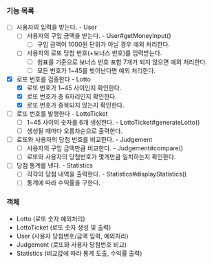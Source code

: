 ### 기능 목록
- [ ] 사용자의 입력을 받는다. - User
    - [ ] 사용자의 구입 금액을 받는다. - User#getMoneyInput()
        - [ ] 구입 금액이 1000원 단위가 아닐 경우 예외 처리한다.
    - [ ] 사용자의 로또 당첨 번호(+보너스 번호)를 입력받는다.
        - [ ] 쉼표를 기준으로 보너스 번호 포함 7개가 되지 않으면 예외 처리한다.
        - [ ] 모든 번호가 1~45를 벗어난다면 예외 처리한다.
- [x] 로또 번호를 검증한다 - Lotto
    - [x] 로또 번호가 1~45 사이인지 확인한다.
    - [x] 로또 번호가 총 6자리인지 확인한다.
    - [x] 로또 번호가 중복되지 않는지 확인한다.
- [ ] 로또 번호를 발행한다 - LottoTicket
    - [ ] 1~45 사이의 숫자를 6개 생성한다. - LottoTicket#generateLotto()
    - [ ] 생성될 때마다 오름차순으로 출력한다.
- [ ] 로또와 사용자의 당첨 번호를 비교한다. - Judgement
    - [ ] 사용자의 구입 금액만큼 비교한다. - Judgement#compare()
    - [ ] 로또와 사용자의 당첨번호가 몇개만큼 일치하는지 확인한다.
- [ ] 당첨 통계를 낸다. - Statistics
    - [ ] 각각의 당첨 내역을 출력한다. - Statistics#displayStatistics()
    - [ ] 통계에 따라 수익률을 구한다.

### 객체
- Lotto (로또 숫자 예외처리)
- LottoTicket (로또 숫자 생성 및 출력)
- User (사용자 당첨번호/금액 입력, 예외처리)
- Judgement (로또와 사용자 당첨번호 비교)
- Statistics (비교값에 따라 통계 도출, 수익률 출력)
